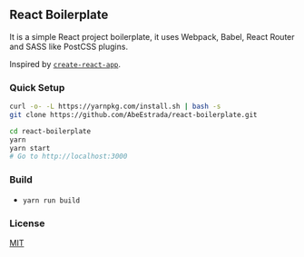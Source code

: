## React Boilerplate

It is a simple React project boilerplate, it uses Webpack, Babel, React Router and SASS like PostCSS plugins.

Inspired by [`create-react-app`](https://github.com/facebookincubator/create-react-app).

### Quick Setup

```bash
curl -o- -L https://yarnpkg.com/install.sh | bash -s
git clone https://github.com/AbeEstrada/react-boilerplate.git

cd react-boilerplate
yarn
yarn start
# Go to http://localhost:3000
```

### Build

- `yarn run build`

### License

[MIT](./LICENSE)
